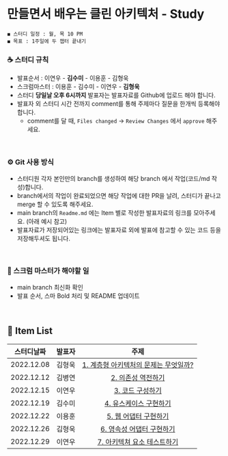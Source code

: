 # 만들면서 배우는 클린 아키텍처 - Study

    ◼︎ 스터디 일정 : 월, 목 10 PM
    ◼︎ 목표 : 1주일에 두 챕터 끝내기
    
### ☕️ 스터디 규칙

- 발표순서 : 이연우 - **김수미** - 이용훈 - 김형욱
- 스크럼마스터 : 이용훈 - 김수미 - 이연우 - **김형욱**
- 스터디 **당일날 오후 6시까지** 발표자는 발표자료를 Github에 업로드 해야 합니다.
- 발표자 외 스터디 시간 전까지 comment를 통해 주제마다 질문을 한개씩 등록해야 합니다.
    - comment를 달 때, `Files changed` → `Review Changes` 에서 `approve` 해주세요.
<br>

### ⚙️ Git 사용 방식

- 스터디원 각자 본인만의 branch를 생성하여 해당 branch 에서 작업(코드/md 작성)합니다.
- branch에서의 작업이 완료되었으면 해당 작업에 대한 PR을 날려, 스터디가 끝나고 merge 할 수 있도록 해주세요.
- main branch의 `Readme.md` 에는 Item 별로 작성한 발표자료의 링크를 모아주세요. (아래 예시 참고)
- 발표자료가 저장되어있는 링크에는 발표자료 외에 발표에 참고할 수 있는 코드 등을 저장해두셔도 됩니다.
<br>

### 📌 스크럼 마스터가 해야할 일

- main branch 최신화 확인
- 발표 순서, 스마 Bold 처리 및 README 업데이트
<br>


## 🍄 Item List

|   스터디날짜    | 발표자 |                                         주제                                          |
|:----------:|:---:|:-----------------------------------------------------------------------------------:|
| 2022.12.08 | 김형욱 | [1. 계층형 아키텍처의 문제는 무엇일까?](https://morning-paprika-8fa.notion.site/ee84e67d9a2c4801b43d5e62fd90979d) |
| 2022.12.12 | 김병연 | [2. 의존성 역전하기](https://github.com/Dev-Prison/Clean-Architecture/blob/main/src/main/java/com/clean/document/ch2/%EC%9D%98%EC%A1%B4%EC%84%B1%20%EC%97%AD%EC%A0%84%ED%95%98%EA%B8%B0.md) |
| 2022.12.15 | 이연우 | [3. 코드 구성하기](https://github.com/Dev-Prison/Clean-Architecture/blob/main/src/main/java/com/clean/document/ch3/ch3_%EC%BD%94%EB%93%9C_%EA%B5%AC%EC%84%B1%ED%95%98%EA%B8%B0.md) |
| 2022.12.19 | 김수미 | [4. 유스케이스 구현하기](https://github.com/Dev-Prison/Clean-Architecture/blob/main/src/main/java/com/clean/document/ch4/%EC%9C%A0%EC%8A%A4%EC%BC%80%EC%9D%B4%EC%8A%A4%20%EA%B5%AC%ED%98%84%ED%95%98%EA%B8%B0.md) |
| 2022.12.22 | 이용훈 | [5. 웹 어댑터 구현하기](https://github.com/Dev-Prison/Clean-Architecture/blob/main/src/main/java/com/clean/document/ch5/%EC%9B%B9%20%EC%96%B4%ED%83%AD%ED%84%B0%20%EA%B5%AC%ED%98%84%ED%95%98%EA%B8%B0.md) |
| 2022.12.26 | 김형욱 | [6. 영속성 어댑터 구현하기](https://github.com/Dev-Prison/Clean-Architecture/blob/main/src/main/java/com/clean/document/ch6/%EC%98%81%EC%86%8D%EC%84%B1%20%EC%96%B4%EB%8C%91%ED%84%B0%20%EA%B5%AC%ED%98%84%ED%95%98%EA%B8%B0.md) |
| 2022.12.29 | 이연우 | [7. 아키텍쳐 요소 테스트하기](https://github.com/Dev-Prison/Clean-Architecture/blob/main/src/main/java/com/clean/document/ch7/%EC%95%84%ED%82%A4%ED%85%8D%EC%B3%90%EC%9A%94%EC%86%8C_%ED%85%8C%EC%8A%A4%ED%8A%B8%ED%95%98%EA%B8%B0.md) |
